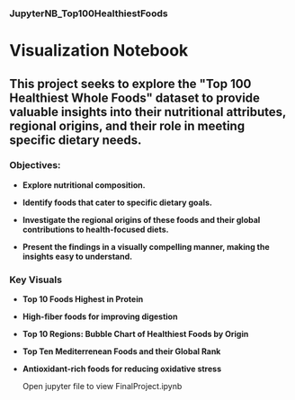 ### JupyterNB_Top100HealthiestFoods

# Visualization Notebook

## This project seeks to explore the "Top 100 Healthiest Whole Foods" dataset to provide valuable insights into their nutritional attributes, regional origins, and their role in meeting specific dietary needs.

### Objectives:
- **Explore nutritional composition.**

- **Identify foods that cater to specific dietary goals.**

- **Investigate the regional origins of these foods and their global contributions to health-focused diets.**

- **Present the findings in a visually compelling manner, making the insights easy to understand.**

### Key Visuals

- **Top 10 Foods Highest in Protein**

- **High-fiber foods for improving digestion**

- **Top 10 Regions: Bubble Chart of Healthiest Foods by Origin**

- **Top Ten Mediterrenean Foods and their Global Rank**

- **Antioxidant-rich foods for reducing oxidative stress**

  Open jupyter file to view FinalProject.ipynb

  
